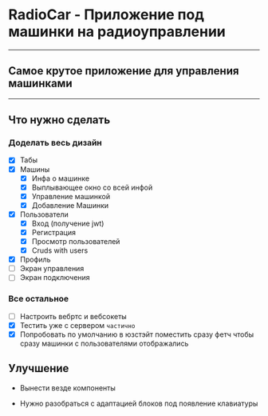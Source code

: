 # RadioCar - Приложение под машинки на радиоуправлении

---

## Самое крутое приложение для управления машинками 

---

## Что нужно сделать

### Доделать весь дизайн

* [x] Табы
* [x] Машины
  * [x] Инфа о машинке
  * [x] Выплывающее окно со всей инфой
  * [x] Управление машинкой
  * [x] Добавление Машинки
* [x] Пользователи
  * [x] Вход (получение jwt)
  * [x] Регистрация
  * [x] Просмотр пользователей
  * [x] Cruds with users
* [x] Профиль
* [ ] Экран управления
* [ ] Экран подключения

### Все остальное

* [ ] Настроить вебртс и вебсокеты
* [x] Тестить уже с сервером ```частично```
* [x] Попробовать по умолчанию в юзстэйт поместить сразу фетч чтобы сразу машинки с пользователями отображались

## Улучшение

* Вынести везде компоненты

* Нужно разобраться с адаптацией блоков под появление клавиатуры
